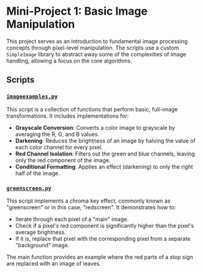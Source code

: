 # Mini-Project 1: Basic Image Manipulation

This project serves as an introduction to fundamental image processing concepts through pixel-level manipulation. The scripts use a custom `SimpleImage` library to abstract away some of the complexities of image handling, allowing a focus on the core algorithms.

## Scripts

### [`imageexamples.py`](./imageexamples.py)
This script is a collection of functions that perform basic, full-image transformations. It includes implementations for:
- **Grayscale Conversion**: Converts a color image to grayscale by averaging the R, G, and B values.
- **Darkening**: Reduces the brightness of an image by halving the value of each color channel for every pixel.
- **Red Channel Isolation**: Filters out the green and blue channels, leaving only the red component of the image.
- **Conditional Formatting**: Applies an effect (darkening) to only the right half of the image.

### [`greenscreen.py`](./greenscreen.py)
This script implements a chroma key effect, commonly known as "greenscreen" or in this case, "redscreen". It demonstrates how to:
- Iterate through each pixel of a "main" image.
- Check if a pixel's red component is significantly higher than the pixel's average brightness.
- If it is, replace that pixel with the corresponding pixel from a separate "background" image.

The main function provides an example where the red parts of a stop sign are replaced with an image of leaves.
